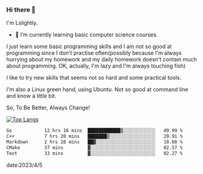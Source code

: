 ### Hi there 👋

I'm Lslightly.

- 🌱 I’m currently learning basic computer science courses.

I just learn some basic programming skills and I am not so good at programming since I don't practise often(possibly because I'm always hurrying about my homework and my daily homework doesn't contain much about programming. OK, actually, I'm lazy and I'm always touching fish)

I like to try new skills that seems not so hard and some practical tools.

I'm also a Linux green hand, using Ubuntu. Not so good at command line and know a little bit.

So, To Be Better, Always Change!

[![Top Langs](https://github-readme-stats.vercel.app/api/top-langs/?username=Lslightly&layout=compact)](https://github.com/anuraghazra/github-readme-stats)

<!--START_SECTION:waka-->

```txt
Go            12 hrs 16 mins  ████████████▒░░░░░░░░░░░░   49.99 %
C++           7 hrs 20 mins   ███████▒░░░░░░░░░░░░░░░░░   29.91 %
Markdown      2 hrs 28 mins   ██▓░░░░░░░░░░░░░░░░░░░░░░   10.08 %
CMake         37 mins         ▓░░░░░░░░░░░░░░░░░░░░░░░░   02.57 %
Text          33 mins         ▓░░░░░░░░░░░░░░░░░░░░░░░░   02.27 %
```

<!--END_SECTION:waka-->

date:2023/4/5

